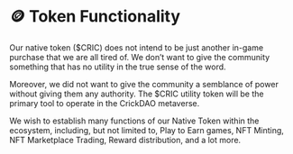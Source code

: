 # 🪙 Token Functionality

Our native token ($CRIC) does not intend to be just another in-game purchase that we are all tired of. We don’t want to give the community something that has no utility in the true sense of the word.&#x20;

Moreover, we did not want to give the community a semblance of power without giving them any authority. The $CRIC utility token will be the primary tool to operate in the CrickDAO metaverse.

We wish to establish many functions of our Native Token within the ecosystem, including, but not limited to, Play to Earn games, NFT Minting, NFT Marketplace Trading, Reward distribution, and a lot more.

